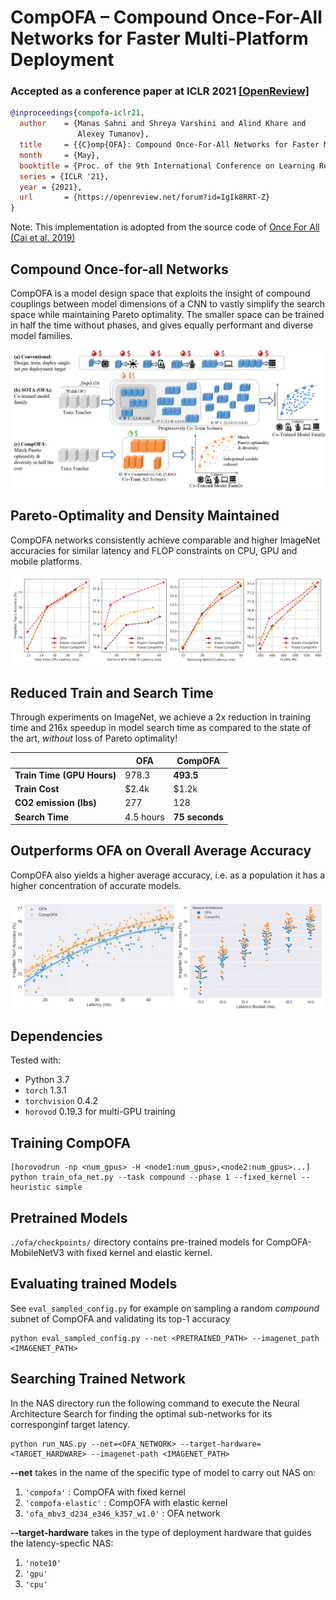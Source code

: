 # CompOFA – Compound Once-For-All Networks for Faster Multi-Platform Deployment 
### Accepted as a conference paper at ICLR 2021 [[OpenReview]](https://openreview.net/forum?id=IgIk8RRT-Z)

```bibtex
@inproceedings{compofa-iclr21,
  author    = {Manas Sahni and Shreya Varshini and Alind Khare and
               Alexey Tumanov},
  title     = {{C}omp{OFA}: Compound Once-For-All Networks for Faster Multi-Platform Deployment},
  month     = {May},
  booktitle = {Proc. of the 9th International Conference on Learning Representations},
  series = {ICLR '21},
  year = {2021},
  url       = {https://openreview.net/forum?id=IgIk8RRT-Z}
}
```

Note: This implementation is adopted from the source code of [Once For All (Cai et al. 2019)](https://github.com/mit-han-lab/once-for-all)

## Compound Once-for-all Networks
CompOFA is a model design space that exploits the insight of compound couplings between model dimensions of a CNN to vastly simplify the search space while maintaining Pareto optimality. The smaller space can be trained in half the time without phases, and gives equally performant and diverse model families.

![](figures/overview.png)

## Pareto-Optimality and Density Maintained
CompOFA networks consistently achieve comparable and higher ImageNet accuracies for similar latency and FLOP constraints on CPU, GPU and mobile platforms.

![](figures/pareto_curves.png)

## Reduced Train and Search Time
Through experiments on ImageNet, we achieve a 2x reduction in training time and 216x speedup in model search time as compared to the state of the art, *without* loss of Pareto optimality!

|                          |  OFA      |  CompOFA       |
|--------------------------|-----------|----------------|
|**Train Time (GPU Hours)**|  978.3    |  **493.5**     |
|**Train Cost**            |  $2.4k    |   $1.2k        |
|**CO2 emission (lbs)**    |   277     |    128         |
|**Search Time**           | 4.5 hours | **75 seconds** |


## Outperforms OFA on Overall Average Accuracy
CompOFA also yields a higher average accuracy, i.e. as a population it has a higher concentration of accurate models.

![](figures/avg_accuracy.png)

## Dependencies
Tested with:
- Python 3.7
- `torch` 1.3.1
- `torchvision` 0.4.2
- `horovod` 0.19.3 for multi-GPU training

## Training CompOFA
```
[horovodrun -np <num_gpus> -H <node1:num_gpus>,<node2:num_gpus>...] python train_ofa_net.py --task compound --phase 1 --fixed_kernel --heuristic simple
```


## Pretrained Models
`./ofa/checkpoints/` directory contains pre-trained models for CompOFA-MobileNetV3 with fixed kernel and elastic kernel.


## Evaluating trained Models
See `eval_sampled_config.py` for example on sampling a random *compound* subnet of CompOFA and validating its top-1 accuracy
```
python eval_sampled_config.py --net <PRETRAINED_PATH> --imagenet_path <IMAGENET_PATH>
```


## Searching Trained Network
In the NAS directory run the following command to execute the Neural Architecture Search for finding the optimal sub-networks for its corresponginf target latency.
```
python run_NAS.py --net=<OFA_NETWORK> --target-hardware=<TARGET_HARDWARE> --imagenet-path <IMAGENET_PATH>
```
**--net** takes in the name of the specific type of model to carry out NAS on:
1. `'compofa'` : CompOFA with fixed kernel
2. `'compofa-elastic'` : CompOFA with elastic kernel
3. `'ofa_mbv3_d234_e346_k357_w1.0'` : OFA network

**--target-hardware** takes in the type of deployment hardware that guides the latency-specfic NAS:
1. `'note10'`
2. `'gpu'`
3. `'cpu'`


